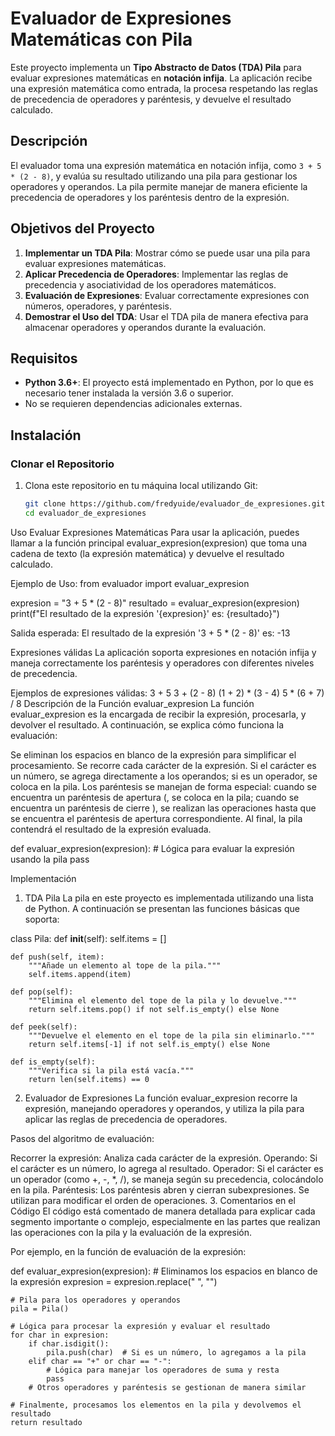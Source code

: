 # Evaluador de Expresiones Matemáticas con Pila

Este proyecto implementa un **Tipo Abstracto de Datos (TDA) Pila** para evaluar expresiones matemáticas en **notación infija**. La aplicación recibe una expresión matemática como entrada, la procesa respetando las reglas de precedencia de operadores y paréntesis, y devuelve el resultado calculado.

## Descripción

El evaluador toma una expresión matemática en notación infija, como `3 + 5 * (2 - 8)`, y evalúa su resultado utilizando una pila para gestionar los operadores y operandos. La pila permite manejar de manera eficiente la precedencia de operadores y los paréntesis dentro de la expresión.

## Objetivos del Proyecto

1. **Implementar un TDA Pila**: Mostrar cómo se puede usar una pila para evaluar expresiones matemáticas.
2. **Aplicar Precedencia de Operadores**: Implementar las reglas de precedencia y asociatividad de los operadores matemáticos.
3. **Evaluación de Expresiones**: Evaluar correctamente expresiones con números, operadores, y paréntesis.
4. **Demostrar el Uso del TDA**: Usar el TDA pila de manera efectiva para almacenar operadores y operandos durante la evaluación.

## Requisitos

- **Python 3.6+**: El proyecto está implementado en Python, por lo que es necesario tener instalada la versión 3.6 o superior.
- No se requieren dependencias adicionales externas.

## Instalación

### Clonar el Repositorio

1. Clona este repositorio en tu máquina local utilizando Git:

   ```bash
   git clone https://github.com/fredyuide/evaluador_de_expresiones.git
   cd evaluador_de_expresiones

Uso
Evaluar Expresiones Matemáticas
Para usar la aplicación, puedes llamar a la función principal evaluar_expresion(expresion) que toma una cadena de texto (la expresión matemática) y devuelve el resultado calculado.

Ejemplo de Uso:
from evaluador import evaluar_expresion

expresion = "3 + 5 * (2 - 8)"
resultado = evaluar_expresion(expresion)
print(f"El resultado de la expresión '{expresion}' es: {resultado}")


Salida esperada: El resultado de la expresión '3 + 5 * (2 - 8)' es: -13

Expresiones válidas
La aplicación soporta expresiones en notación infija y maneja correctamente los paréntesis y operadores con diferentes niveles de precedencia.

Ejemplos de expresiones válidas:
3 + 5
3 + (2 - 8)
(1 + 2) * (3 - 4)
5 * (6 + 7) / 8
Descripción de la Función evaluar_expresion
La función evaluar_expresion es la encargada de recibir la expresión, procesarla, y devolver el resultado. A continuación, se explica cómo funciona la evaluación:

Se eliminan los espacios en blanco de la expresión para simplificar el procesamiento.
Se recorre cada carácter de la expresión. Si el carácter es un número, se agrega directamente a los operandos; si es un operador, se coloca en la pila.
Los paréntesis se manejan de forma especial: cuando se encuentra un paréntesis de apertura (, se coloca en la pila; cuando se encuentra un paréntesis de cierre ), se realizan las operaciones hasta que se encuentra el paréntesis de apertura correspondiente.
Al final, la pila contendrá el resultado de la expresión evaluada.

def evaluar_expresion(expresion):
    # Lógica para evaluar la expresión usando la pila
    pass


Implementación
1. TDA Pila
La pila en este proyecto es implementada utilizando una lista de Python. A continuación se presentan las funciones básicas que soporta:

class Pila:
    def __init__(self):
        self.items = []
    
    def push(self, item):
        """Añade un elemento al tope de la pila."""
        self.items.append(item)
    
    def pop(self):
        """Elimina el elemento del tope de la pila y lo devuelve."""
        return self.items.pop() if not self.is_empty() else None
    
    def peek(self):
        """Devuelve el elemento en el tope de la pila sin eliminarlo."""
        return self.items[-1] if not self.is_empty() else None
    
    def is_empty(self):
        """Verifica si la pila está vacía."""
        return len(self.items) == 0


2. Evaluador de Expresiones
La función evaluar_expresion recorre la expresión, manejando operadores y operandos, y utiliza la pila para aplicar las reglas de precedencia de operadores.

Pasos del algoritmo de evaluación:

Recorrer la expresión: Analiza cada carácter de la expresión.
Operando: Si el carácter es un número, lo agrega al resultado.
Operador: Si el carácter es un operador (como +, -, *, /), se maneja según su precedencia, colocándolo en la pila.
Paréntesis: Los paréntesis abren y cierran subexpresiones. Se utilizan para modificar el orden de operaciones.
3. Comentarios en el Código
El código está comentado de manera detallada para explicar cada segmento importante o complejo, especialmente en las partes que realizan las operaciones con la pila y la evaluación de la expresión.

Por ejemplo, en la función de evaluación de la expresión:

def evaluar_expresion(expresion):
    # Eliminamos los espacios en blanco de la expresión
    expresion = expresion.replace(" ", "")
    
    # Pila para los operadores y operandos
    pila = Pila()
    
    # Lógica para procesar la expresión y evaluar el resultado
    for char in expresion:
        if char.isdigit():
            pila.push(char)  # Si es un número, lo agregamos a la pila
        elif char == "+" or char == "-":
            # Lógica para manejar los operadores de suma y resta
            pass
        # Otros operadores y paréntesis se gestionan de manera similar
    
    # Finalmente, procesamos los elementos en la pila y devolvemos el resultado
    return resultado


